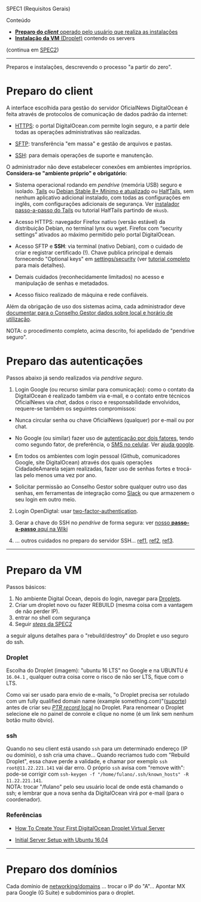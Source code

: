 SPEC1 (Requisitos Gerais)

Conteúdo

* [**Preparo do _client_** operado pelo usuário que realiza as instalações](#preparo-do-client)
* [**Instalação da VM** (Droplet)](#preparo-da-vm)  contendo os servers

(continua em [SPEC2](SPEC2_instalConfig.md))

----

Preparos e instalações, descrevendo o processo  "a partir do zero".

# Preparo do client #

A interface escolhida para gestão do servidor OficialNews DigitalOcean é feita através de protocolos de comunicação de dados padrão da internet:

* [HTTPS](https://www.wikidata.org/wiki/Q44484): o portal DigitalOcean.com permite login seguro, e a partir dele todas as operações administrativas são realizadas.

* [SFTP](https://www.wikidata.org/wiki/Q1126823): transferência "em massa" e gestão de arquivos e pastas.

* [SSH](https://www.wikidata.org/wiki/Q170460): para demais operações de suporte e manutenção.

O administrador não deve estabelecer conexões em ambientes impróprios. **Considera-se "ambiente próprio" e obrigatório**:

* Sistema operacional rodando em *pendrive* (memória USB) seguro e isolado. [Tails](https://tails.boum.org/index.pt.html) ou [Debian Stable 8+ Mínimo e atualizado](https://fixmynix.com/step-by-step-debian-minimal-install-guide) ou [HalfTails](https://github.com/CidadeAmarela/HalfTails), sem nenhum aplicativo adicional instalado, com todas as configurações em inglês, com configurações adicionais de segurança. Ver [instalador passo-a-passo do Tails](https://tails.boum.org/install/os/index.pt.html) ou tutorial HalfTails partindo de `mkusb`.

* Acesso HTTPS: navegador Firefox nativo (versão estável) da distribuição Debian, no terminal lynx ou wget. Firefox com “security settings” ativados ao máximo permitido pelo portal DigitalOcean.

* Acesso SFTP e **SSH**: via terminal (nativo Debian), com o cuidado de criar e registrar certificado (!).  Chave publica principal e demais fornecendo "Optional keys" em  [settings/security](https://cloud.digitalocean.com/settings/security) (ver  [tutorial completo](https://www.digitalocean.com/community/tutorials/how-to-use-ssh-keys-with-digitalocean-droplets) para mais detalhes).

* Demais cuidados (reconhecidamente limitados) no acesso e manipulação de senhas e metadados.

* Acesso físico realizado de máquina e rede confiáveis.

Além da obrigação de uso dos sistemas acima, cada administrador deve [documentar para o Conselho Gestor dados sobre local e horário de utilização](https://github.com/OficialNews/guia-config-servers/wiki/Planilhas-cidAmarela-HostAdmin-e-cidAmarela-RHponto).

NOTA: o procedimento completo, acima descrito, foi apelidado de "pendrive seguro".

# Preparo das autenticações #

Passos abaixo já sendo realizados via *pendrive seguro*.

 1. Login Google (ou recurso similar para comunicação): como o contato da DigitalOcean é realizado também via e-mail, e o contato entre técnicos OficialNews via *chat*, dados o risco e responsabilidade envolvidos, requere-se também os seguintes compromissos:

  * Nunca circular senha ou chave OficialNews (qualquer) por e-mail ou por chat.

  * No Google (ou similar) fazer uso de [autenticação por dois fatores](https://www.wikidata.org/wiki/Q17086335), tendo como segundo fator, de preferência, o [SMS no celular](https://www.wikidata.org/wiki/Q43024). Ver [ajuda google](https://myaccount.google.com/security/signinoptions/two-step-verification/enroll-welcome).

  * Em todos os ambientes com login pessoal (Github, comunicadores Google, site DigitalOcean) através dos quais operações CidadadeAmarela sejam realizadas, fazer uso de senhas fortes e trocá-las pelo menos uma vez por ano.

  * Solicitar permissão ao Conselho Gestor sobre qualquer outro uso das senhas, em ferramentas de integração como [Slack](http://slack.com) ou que armazenem o seu login em outro meio.

 2. Login OpenDigtal: usar [two-factor-authentication](https://www.digitalocean.com/company/blog/introducing-two-factor-authentication).

 3. Gerar a chave do SSH no *pendrive* de forma segura: ver [nosso **passo-a-passo** aqui na Wiki](https://github.com/OficialNews/guia-config-servers/wiki/Criando-uma-chave-para-o-SSH)

 4. ... outros cuidados no preparo do servidor SSH... [ref1](https://www.digitalocean.com/community/tutorials/7-security-measures-to-protect-your-servers), [ref2](https://blog.butecopensource.org/configuracoes-do-openssh-que-podem-fazer-toda-a-diferenca/), [ref3](https://tails.boum.org/doc/about/warning/index.pt.html).

----

# Preparo da VM #
Passos básicos:
 1. No ambiente Digital Ocean, depois do login, navegar para [Droplets](https://cloud.digitalocean.com/droplets).
 2. Criar um droplet novo ou fazer REBUILD (mesma coisa com a vantagem de não perder IP).
 3. entrar no shell com segurança
 4. Seguir [*steps* da SPEC2](SPEC2_instalConfig.md)

a seguir alguns detalhes para o "rebuild/destroy" do Droplet e uso seguro do ssh.

### Droplet
Escolha do Droplet (imagem): "ubuntu 16 LTS" no Google e na UBUNTU é `16.04.1` , qualquer outra coisa corre o risco de não ser LTS, fique com o LTS.

Como vai ser usado para envio de e-mails, "o Droplet precisa ser rotulado com um fully qualified domain name (example something.com)"([suporte](https://www.digitalocean.com/community/questions/how-do-i-setup-a-ptr-record?answer=26923)) antes de criar seu [*PTR  record* local](https://www.siteground.com/kb/what_is_a_ptr_record_and_how_to_add_one/) no Droplet. Para renomear o Droplet selecione ele no painel de conrole e clique no nome (é um link sem nenhum botão muito óbvio).

### ssh

Quando no seu client está usando `ssh` para um determinado endereço (IP ou domínio), o ssh cria uma chave... Quando recriamos tudo com "Rebuild Droplet", essa chave perde a validade, e chamar por exemplo `ssh root@11.22.221.141` vai dar erro.
O próprio `ssh` avisa com "remove with": pode-se corrigir com `ssh-keygen -f "/home/fulano/.ssh/known_hosts" -R 11.22.221.141`. <br/>NOTA:  trocar "/fulano" pelo seu usuário local de onde está chamando o ssh; e lembrar que a nova  senha da DigitalOcean virá por e-mail (para o coordenador).

### Referências

  * [How To Create Your First DigitalOcean Droplet Virtual Server](https://www.digitalocean.com/community/tutorials/how-to-create-your-first-digitalocean-droplet-virtual-server)

  * [Initial Server Setup with Ubuntu 16.04](https://www.digitalocean.com/community/tutorials/initial-server-setup-with-ubuntu-16-04)

------

# Preparo dos domínios #

Cada domínio de [networking/domains](https://cloud.digitalocean.com/networking/domains) ...  trocar o IP do "A"...  Apontar MX para Google (G Suite) e subdominios para o droplet.
